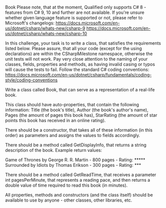 Book
Please note, that at the moment, Qualified only supports C# 8 - features from C# 9, 10 and further are not available. If you're unsure whether given language feature is supported or not, please refer to Microsoft's changelogs:
https://docs.microsoft.com/en-us/dotnet/csharp/whats-new/csharp-9
https://docs.microsoft.com/en-us/dotnet/csharp/whats-new/csharp-10

In this challenge, your task is to write a class, that satisfies the requirements listed below. Please assure, that all your code (except for the using declarations) are within the CSharpMilestone namespace, otherwise the unit tests will not work. Pay very close attention to the naming of your classes, fields, properties and methods, as having invalid casing or typos will cause the tests to fail. Follow the standard C# coding conventions: https://docs.microsoft.com/en-us/dotnet/csharp/fundamentals/coding-style/coding-conventions

Write a class called Book, that can serve as a representation of a real-life book.

This class should have auto-properties, that contain the following information: Title (the book's title), Author (the book's author's name), Pages (the amount of pages this book has), StarRating (the amount of star points this book has received in an online rating).

There should be a constructor, that takes all of these information (in this order) as parameters and assigns the values to fields accordingly.

There should be a method called GetDisplayInfo, that returns a string description of the book. Example return values:

Game of Thrones by George R. R. Martin - 800 pages - Rating: *****
Surrounded by Idiots by Thomas Erikson - 300 pages - Rating: ***

There should be a method called GetReadTime, that receives a parameter int pagesPerMinute, that represents a reading pace, and then returns a double value of time required to read this book (in minutes).

All properties, methods and constructors (and the class itself) should be available to use by anyone - other classes, other libraries, etc.